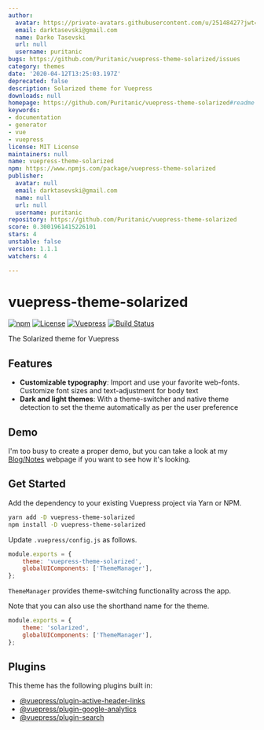 ```yaml
---
author:
  avatar: https://private-avatars.githubusercontent.com/u/25148427?jwt=eyJhbGciOiJIUzI1NiIsInR5cCI6IkpXVCJ9.eyJpc3MiOiJnaXRodWIuY29tIiwiYXVkIjoicmF3LmdpdGh1YnVzZXJjb250ZW50LmNvbSIsImtleSI6ImtleTEiLCJleHAiOjE3MzQ2NTU1NjAsIm5iZiI6MTczNDY1NDM2MCwicGF0aCI6Ii91LzI1MTQ4NDI3In0.Ps6qiVgZe0C1pnt17N1cVHMj1C5EHj4avl0PQmI1wTs&v=4
  email: darktasevski@gmail.com
  name: Darko Tasevski
  url: null
  username: puritanic
bugs: https://github.com/Puritanic/vuepress-theme-solarized/issues
category: themes
date: '2020-04-12T13:25:03.197Z'
deprecated: false
description: Solarized theme for Vuepress
downloads: null
homepage: https://github.com/Puritanic/vuepress-theme-solarized#readme
keywords:
- documentation
- generator
- vue
- vuepress
license: MIT License
maintainers: null
name: vuepress-theme-solarized
npm: https://www.npmjs.com/package/vuepress-theme-solarized
publisher:
  avatar: null
  email: darktasevski@gmail.com
  name: null
  url: null
  username: puritanic
repository: https://github.com/Puritanic/vuepress-theme-solarized
score: 0.3001961415226101
stars: 4
unstable: false
version: 1.1.1
watchers: 4

---
```


# vuepress-theme-solarized

[![npm](https://img.shields.io/npm/v/vuepress-theme-solarized)](https://www.npmjs.com/package/vuepress-theme-solarized) [![License](https://img.shields.io/badge/license-MIT-green.svg)](./LICENSE) [![Vuepress](https://img.shields.io/github/package-json/dependency-version/Puritanic/vuepress-theme-solarized/@vuepress/plugin-search?label=vuepress)](https://github.com/vuejs/vuepress) [![Build Status](https://travis-ci.org/Puritanic/vuepress-theme-solarized.svg?branch=master)](https://travis-ci.org/Puritanic/vuepress-theme-solarized)

The Solarized theme for Vuepress

## Features

-   **Customizable typography**: Import and use your favorite web-fonts. Customize font sizes and text-adjustment for body text
-   **Dark and light themes**: With a theme-switcher and native theme detection to set the theme automatically as per the user preference

## Demo

I'm too busy to create a proper demo, but you can take a look at my [Blog/Notes](https://puritanic.github.io/CompSci/) webpage if you want to see how it's looking.

## Get Started

Add the dependency to your existing Vuepress project via Yarn or NPM.

```sh
yarn add -D vuepress-theme-solarized
npm install -D vuepress-theme-solarized
```

Update `.vuepress/config.js` as follows.

```js
module.exports = {
	theme: 'vuepress-theme-solarized',
	globalUIComponents: ['ThemeManager'],
};
```

`ThemeManager` provides theme-switching functionality across the app.

Note that you can also use the shorthand name for the theme.

```js
module.exports = {
	theme: 'solarized',
	globalUIComponents: ['ThemeManager'],
};
```

## Plugins

This theme has the following plugins built in:

-   [@vuepress/plugin-active-header-links](https://github.com/vuejs/vuepress/tree/master/packages/@vuepress/plugin-active-header-links)
-   [@vuepress/plugin-google-analytics](https://github.com/vuejs/vuepress/tree/master/packages/%40vuepress/plugin-google-analytics)
-   [@vuepress/plugin-search](https://github.com/vuejs/vuepress/tree/master/packages/%40vuepress/plugin-search)
